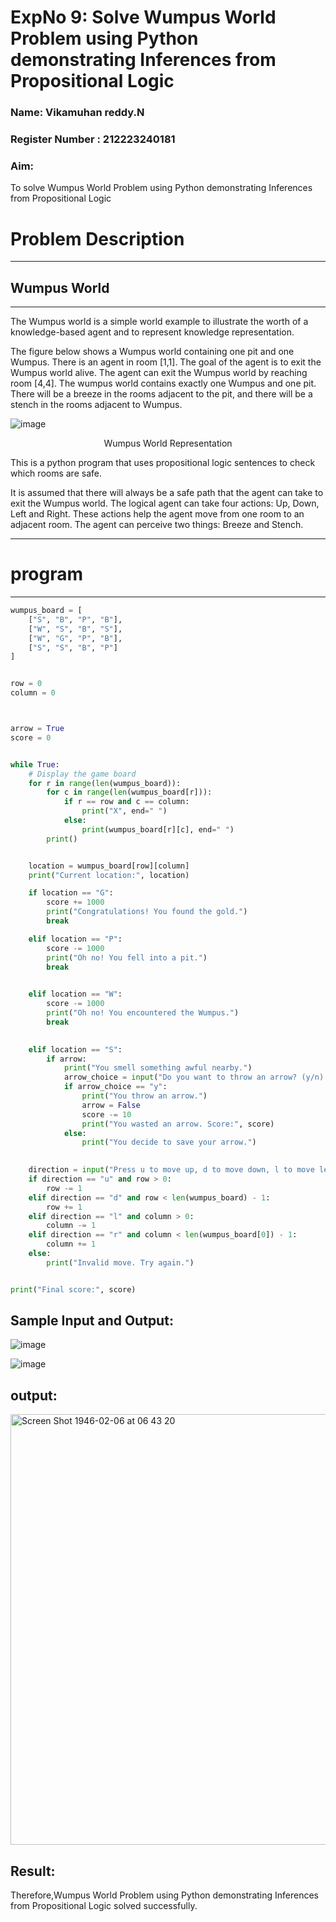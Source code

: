 <h1>ExpNo 9: Solve Wumpus World Problem using Python demonstrating Inferences from Propositional Logic</h1> 
<h3>Name: Vikamuhan reddy.N</h3>
<h3>Register Number :  212223240181</h3>
<H3>Aim:</H3>
<p>
    To solve  Wumpus World Problem using Python demonstrating Inferences from Propositional Logic
</p>
<h1>Problem Description</h1>
<hr>
<h2>Wumpus World</h2>
<hr>
The Wumpus world is a simple world example to illustrate the worth of a knowledge-based agent and to represent knowledge representation.

The figure below shows a Wumpus world containing one pit and one Wumpus. There is an agent in room [1,1]. The goal of the agent is to exit the Wumpus world alive. The agent can exit the Wumpus world by reaching room [4,4]. The wumpus world contains exactly one Wumpus and one pit. There will be a breeze in the rooms adjacent to the pit, and there will be a stench in the rooms adjacent to Wumpus.

![image](https://github.com/natsaravanan/19AI405FUNDAMENTALSOFARTIFICIALINTELLIGENCE/assets/87870499/cd6b68dc-c79f-4dcb-8126-04da90d65912)

<center>Wumpus World Representation</center>
<p>
This is a python program that uses propositional logic sentences to check which rooms are safe. 

It is assumed that there will always be a safe path that the agent can take to exit the Wumpus world. The logical agent can take four actions: Up, Down, Left and Right. These actions help the agent move from one room to an adjacent room. The agent can perceive two things: Breeze and Stench.
</p>

<hr>
<h1>program</h1>
<hr>

```py
wumpus_board = [
    ["S", "B", "P", "B"],
    ["W", "S", "B", "S"],
    ["W", "G", "P", "B"],
    ["S", "S", "B", "P"]
]


row = 0
column = 0



arrow = True
score = 0


while True:
    # Display the game board
    for r in range(len(wumpus_board)):
        for c in range(len(wumpus_board[r])):
            if r == row and c == column:
                print("X", end=" ")
            else:
                print(wumpus_board[r][c], end=" ")
        print()


    location = wumpus_board[row][column]
    print("Current location:", location)

    if location == "G":
        score += 1000
        print("Congratulations! You found the gold.")
        break

    elif location == "P":
        score -= 1000
        print("Oh no! You fell into a pit.")
        break

    
    elif location == "W":
        score -= 1000
        print("Oh no! You encountered the Wumpus.")
        break

    
    elif location == "S":
        if arrow:
            print("You smell something awful nearby.")
            arrow_choice = input("Do you want to throw an arrow? (y/n): ").lower()
            if arrow_choice == "y":
                print("You throw an arrow.")
                arrow = False
                score -= 10
                print("You wasted an arrow. Score:", score)
            else:
                print("You decide to save your arrow.")

   
    direction = input("Press u to move up, d to move down, l to move left, r to move right: ").lower()
    if direction == "u" and row > 0:
        row -= 1
    elif direction == "d" and row < len(wumpus_board) - 1:
        row += 1
    elif direction == "l" and column > 0:
        column -= 1
    elif direction == "r" and column < len(wumpus_board[0]) - 1:
        column += 1
    else:
        print("Invalid move. Try again.")


print("Final score:", score)

```

## Sample Input and Output:

![image](https://github.com/natsaravanan/19AI405FUNDAMENTALSOFARTIFICIALINTELLIGENCE/assets/87870499/8696111a-a4a7-47cb-ba4b-43a4ef88573f)

![image](https://github.com/natsaravanan/19AI405FUNDAMENTALSOFARTIFICIALINTELLIGENCE/assets/87870499/4be5bf06-79fa-4fa0-9334-38a33f06060b)

## output:
<img width="689" alt="Screen Shot 1946-02-06 at 06 43 20" src="https://github.com/vikamuhan-reddy/19AI405ExpNo9/assets/144928933/1e2f3ccf-9bd5-4bc8-9fb6-1e86f9330df5">

## Result:
Therefore,Wumpus World Problem using Python demonstrating Inferences from Propositional Logic solved successfully.
